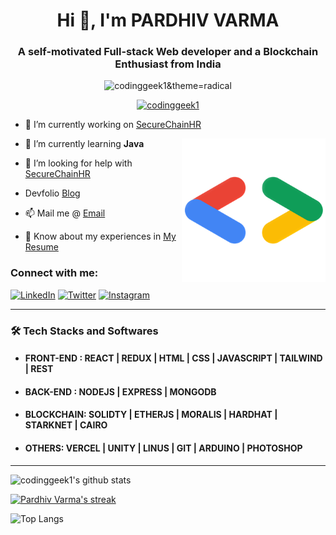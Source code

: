 <h1 align="center">Hi 👋, I'm PARDHIV VARMA</h1>
<h3 align="center">A self-motivated Full-stack Web developer and a Blockchain Enthusiast from India</h3>

<p align="center"> <img src="https://komarev.com/ghpvc/?username=codinggeek1&label=Profile%20views&color=0e75b6&style=flat" alt="codinggeek1&theme=radical" /> </p>

<p align="center"> <a href="https://github.com/ryo-ma/github-profile-trophy"><img src="https://github-profile-trophy.vercel.app/?username=codinggeek1&theme=radical&bg_colour=#0E1118" alt="codinggeek1" /></a> </p>


- 🔭 I’m currently working on [SecureChainHR](https://github.com/codinggeek1/EmployeeManagement)

  <img align="right" src="https://github.com/codinggeek1/codinggeek1/blob/459c3e2a88279c05371de14b4e2c1c3baf5689de/img.png" width="230">

- 🌱 I’m currently learning **Java**

- 🤝 I’m looking for help with [SecureChainHR](https://github.com/codinggeek1/EmployeeManagement)

-    Devfolio [Blog](https://devfolio.co/@codinggeek1)

- 📫 Mail me @ [Email](mailto:pardhivvarma.g@gmail.com)

- 📄 Know about my experiences in [My Resume](https://drive.google.com/file/d/16Q3dSkNuk1W7DzeyfrAwHg2VaTv6RR5E/view?usp=sharing)

<h3 align="left">Connect with me:</h3>

[![LinkedIn](https://img.shields.io/badge/LinkedIn-0077B5?style=for-the-badge&logo=linkedin&logoColor=white)](https://www.linkedin.com/in/g-pardhiv-varma-6230b2242/) [![Twitter](https://img.shields.io/badge/Twitter-1DA1F2?style=for-the-badge&logo=twitter&logoColor=white)](https://twitter.com/applefanboy981) [![Instagram](https://img.shields.io/badge/Instagram-E4405F?style=for-the-badge&logo=instagram&logoColor=white)](https://www.instagram.com/its_pardhivvarma)

---

<h3>🛠 Tech Stacks and Softwares</h3>

-  #### FRONT-END  : REACT | REDUX | HTML | CSS | JAVASCRIPT  | TAILWIND | REST
-  #### BACK-END : NODEJS | EXPRESS | MONGODB
-  #### BLOCKCHAIN: SOLIDTY | ETHERJS | MORALIS | HARDHAT | STARKNET | CAIRO
-  #### OTHERS: VERCEL | UNITY | LINUS | GIT | ARDUINO | PHOTOSHOP

---

![codinggeek1's github stats](https://github-readme-stats.vercel.app/api?username=codinggeek1&count_private=true&show_icons=true&theme=radical&include_all_commits=true&hide_border=true&bg_coloue=#0E1118&colour=#0E1118)

<p align="left">
    <a href="https://github.com/codinggeek1/github-readme-streak-stats">
        <img title="🔥 Get streak stats for your profile at git.io/streak-stats" alt="Pardhiv Varma's streak" src="https://github-readme-streak-stats.herokuapp.com/?user=codinggeek1&theme=radical&hide_border=true&stroke=0000&bg_colour=#0E1118"/>
    </a>
</p>

![Top Langs](https://github-readme-stats.vercel.app/api/top-langs/?username=codinggeek1&theme=radical&count_private=true&show_icons=true&include_all_commits=true&hide_border=true&bg_colour=#0E1118&colour=#0E1118)

